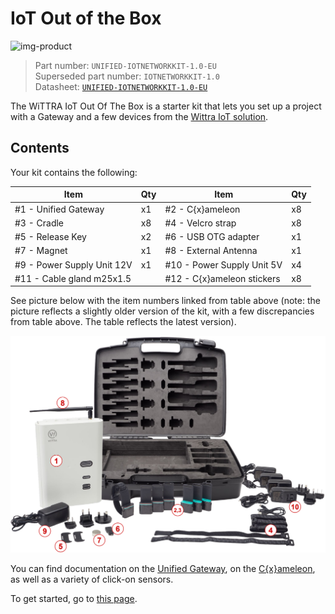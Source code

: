 # IoT Out of the Box

![img-product](images/IOT_kit__group_tags_gateway_isolated.png)

> Part number: `UNIFIED-IOTNETWORKKIT-1.0-EU`<br/>
> Superseded part number: `IOTNETWORKKIT-1.0`<br/>
> Datasheet: [`UNIFIED-IOTNETWORKKIT-1.0-EU`](datasheets/datasheet-unified-iot-out-of-the-box.pdf ':ignore')

The WiTTRA IoT Out Of The Box is a starter kit that lets
you set up a project with a Gateway and a few devices
from the [Wittra IoT solution](products-wittra-solution.md).

## Contents

Your kit contains the following:

| Item | Qty | Item | Qty |
|-|-|-|-|
| #1 - Unified Gateway | x1 | #2 - C{x}ameleon | x8 |
| #3 - Cradle  | x8 | #4 - Velcro strap | x8 |
| #5 - Release Key | x2 | #6 - USB OTG adapter | x1 |
| #7 - Magnet | x1 | #8 - External Antenna | x1 |
| #9 - Power Supply Unit 12V | x1 | #10 - Power Supply Unit 5V | x4 |
| #11 - Cable gland m25x1.5| | #12 - C{x}ameleon stickers | x8 |

See picture below with the item numbers linked from table above
(note: the picture reflects a slightly older version of the kit,
with a few discrepancies from table above. The table
reflects the latest version).

![](images/IOT-KIT_GROUP_isolated_annotated.png)

You can find documentation on the [Unified Gateway](products-gateway.md), on the [C{x}ameleon](products-cxameleon.md), as well as a variety of click-on sensors.

To get started, go to [this page](/).